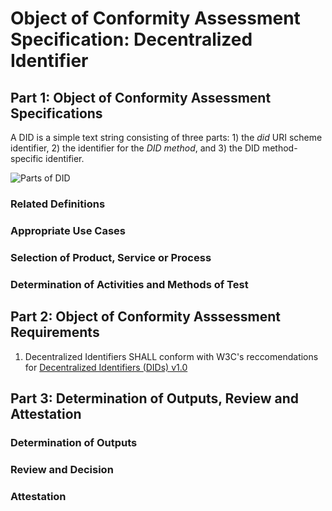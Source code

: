 # Object of Conformity Assessment Specification: Decentralized Identifier

## Part 1: Object of Conformity Assessment Specifications

A DID is a simple text string consisting of three parts: 1) the _did_ URI scheme identifier, 2) the identifier for the _DID method_, and 3) the DID method-specific identifier.

![Parts of DID](../images/parts-of-did.png)

### Related Definitions

### Appropriate Use Cases

### Selection of Product, Service or Process

### Determination of Activities and Methods of Test

## Part 2: Object of Conformity Asssessment Requirements

1. Decentralized Identifiers SHALL conform with W3C's reccomendations for [Decentralized Identifiers (DIDs) v1.0](https://www.w3.org/TR/did-core/)

## Part 3: Determination of Outputs, Review and Attestation

### Determination of Outputs

### Review and Decision

### Attestation
